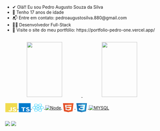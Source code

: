 <div style="align-itens: center; display: flex; flex-direction: column;">
  <ul>
    <li>✔  Olá!! Eu sou Pedro Augusto Souza da Silva</li>
    <li>🎯 Tenho 17 anos de idade</li>
    <li>📬 Entre em contato: pedroaugustosilva.880@gmail.com</li>
    <li>👩‍💻 Desenvolvedor Full-Stack</li>
    <li>🚀 Visite o site do meu portfólio: https://portfolio-pedro-one.vercel.app/</li>
  </ul>
  <br>
<div align="center">
  <a href="https://github.com/pedroaugsilva">
  <img height="180em" width="48%" src="https://github-readme-stats.vercel.app/api?username=pedroaugsilva&theme=transparent&show_icons=true"/>
  <img height="180em" width="48%" src="https://github-readme-stats.vercel.app/api/top-langs/?username=pedroaugsilva&layout=compact&langs_count=7&theme=transparent"/>
</div>

<div style="display: inline_block"><br>
  <img align="center" alt="Javascript" height="30" width="40" src="https://raw.githubusercontent.com/devicons/devicon/master/icons/javascript/javascript-plain.svg">
  <img align="center" alt="Typescript" height="30" width="40" src="https://raw.githubusercontent.com/devicons/devicon/master/icons/typescript/typescript-plain.svg">
  <img align="center" alt="React" height="30" width="40" src="https://raw.githubusercontent.com/devicons/devicon/master/icons/react/react-original.svg">
  <img align="center" alt="Node" height="30" width="27" src="https://static-00.iconduck.com/assets.00/node-js-icon-454x512-nztofx17.png">
  <img align="center" alt="HTML" height="30" width="40" src="https://raw.githubusercontent.com/devicons/devicon/master/icons/html5/html5-original.svg">
  <img align="center" alt="CSS" height="30" width="40" src="https://raw.githubusercontent.com/devicons/devicon/master/icons/css3/css3-original.svg">
  <img align="center" alt="MYSQL" height="30" width="50" src="https://uxwing.com/wp-content/themes/uxwing/download/brands-and-social-media/mysql-icon.png">
</div>
  
  ##
 
 <div> 
  <a href = "mailto:pedroaugustosilva.880@gmail.com"><img src="https://img.shields.io/badge/-Gmail-%23333?style=for-the-badge&logo=gmail&logoColor=white" target="_blank"></a>
  <a href="https://www.linkedin.com/in/pedro-s-76b0b6220/" target="_blank"><img src="https://img.shields.io/badge/-LinkedIn-%230077B5?style=for-the-badge&logo=linkedin&logoColor=white" target="_blank"></a> 
</div>
</div>

